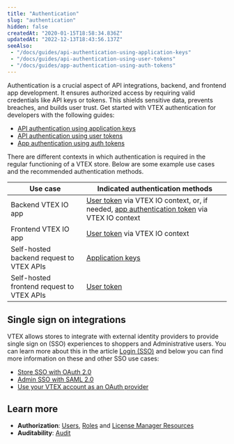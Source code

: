 ```yaml
---
title: "Authentication"
slug: "authentication"
hidden: false
createdAt: "2020-01-15T18:58:34.836Z"
updatedAt: "2022-12-13T18:43:56.137Z"
seeAlso:
 - "/docs/guides/api-authentication-using-application-keys"
 - "/docs/guides/api-authentication-using-user-tokens"
 - "/docs/guides/app-authentication-using-auth-tokens"
---
```

Authentication is a crucial aspect of API integrations, backend, and frontend app development. It ensures authorized access by requiring valid credentials like API keys or tokens. This shields sensitive data, prevents breaches, and builds user trust. Get started with VTEX authentication for developers with the following guides:

- [API authentication using application keys](https://developers.vtex.com/docs/guides/api-authentication-using-application-keys)
- [API authentication using user tokens](https://developers.vtex.com/docs/guides/api-authentication-using-user-tokens)
- [App authentication using auth tokens](https://developers.vtex.com/docs/guides/app-authentication-using-auth-tokens)

There are different contexts in which authentication is required in the regular functioning of a VTEX store. Below are some example use cases and the recommended authentication methods.

| **Use case** | **Indicated authentication methods** |
| ----- | ----- |
| Backend VTEX IO app | [User token](https://developers.vtex.com/docs/guides/api-authentication-using-user-tokens) via VTEX IO context, or, if needed, [app authentication token](https://developers.vtex.com/docs/guides/app-authentication-using-auth-tokens) via VTEX IO context |
| Frontend VTEX IO app | [User token](https://developers.vtex.com/docs/guides/api-authentication-using-user-tokens) via VTEX IO context |
| Self-hosted backend request to VTEX APIs | [Application keys](https://developers.vtex.com/docs/guides/api-authentication-using-application-keys) |
| Self-hosted frontend request to VTEX APIs | [User token](https://developers.vtex.com/docs/guides/api-authentication-using-user-tokens) |

## Single sign on integrations

VTEX allows stores to integrate with external identity providers to provide single sign on (SSO) experiences to shoppers and Administrative users. You can learn more about this in the article [Login (SSO)](https://developers.vtex.com/vtex-rest-api/docs/login-integration-guide) and below you can find more information on these and other SSO use cases:

- [Store SSO with OAuth 2.0](https://developers.vtex.com/docs/guides/login-integration-guide-webstore-oauth2)
- [Admin SSO with SAML 2.0](https://developers.vtex.com/docs/guides/login-integration-guide-admin-saml2)
- [Use your VTEX account as an OAuth provider](https://developers.vtex.com/docs/apps/vtex.oauth-provider-admin@2.x)

## Learn more

- **Authorization**: [Users](https://help.vtex.com/en/subcategory/users--63DHe3VQEEE6Uuua8gIs2M), [Roles](https://help.vtex.com/en/tutorial/roles--7HKK5Uau2H6wxE1rH5oRbc) and [License Manager Resources](https://help.vtex.com/en/tutorial/license-manager-resources--3q6ztrC8YynQf6rdc6euk3)
- **Auditability**: [Audit](https://help.vtex.com/en/tutorial/searching-for-events-on-audit--5RXf9WJ5YLFBcS8q8KcxTA)
